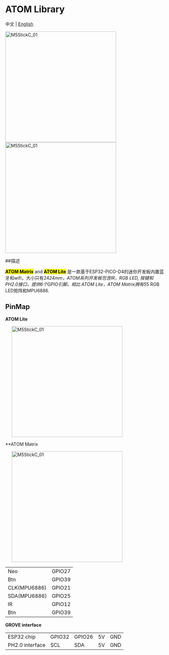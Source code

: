 # ATOM Library

中文 | [English](README_cn.md)

<img src="https://m5stack.oss-cn-shenzhen.aliyuncs.com/image/m5-docs_homepage/core/atom_lite_01.webp" alt="M5StickC_01" width="350" height="350">


<img src="https://m5stack.oss-cn-shenzhen.aliyuncs.com/image/m5-docs_homepage/core/atom_matrix_01.webp" alt="M5StickC_01" width="350" height="350">


##描述

<mark>**ATOM Matrix**</mark> and <mark>**ATOM Lite**</mark> 是一款基于ESP32-PICO-D4的迷你开发板内置蓝牙和wifi，大小只有24*24mm，ATOM系列开发板包含IR，RGB LED, 按键和PH2.0接口，提供6个GPIO引脚。相比 ATOM Lite，ATOM Matrix拥有5*5 RGB LED矩阵和MPU6886.

## PinMap

**ATOM Lite**

<img src="https://docs.m5stack.com/assets/img/product_pics/core/minicore/atom/atom_lite.jpg" alt="M5StickC_01" height="350" style="margin-left:20px">

**ATOM Matrix

<img src="https://docs.m5stack.com/assets/img/product_pics/core/minicore/atom/atom_matrix.jpg" alt="M5StickC_01" height="350" style="margin-left:20px">


<table>
 <tr><td>Neo</td><td>GPIO27</td></tr>
 <tr><td>Btn</td><td>GPIO39</td></tr>
 <tr><td>CLK(MPU6886)</td><td>GPIO21</td></tr>
 <tr><td>SDA(MPU6886)</td><td>GPIO25</td></tr>
 <tr><td>IR</td><td>GPIO12</td></tr>
 <tr><td>Btn</td><td>GPIO39</td></tr>
</table>

**GROVE interface**

<table>
 <tr><td>ESP32 chip</td><td>GPIO32</td><td>GPIO26</td><td>5V</td><td>GND</td></tr>
 <tr><td>PH2.0 interface</td><td>SCL</td><td>SDA</td><td>5V</td><td>GND</td></tr>
</table>